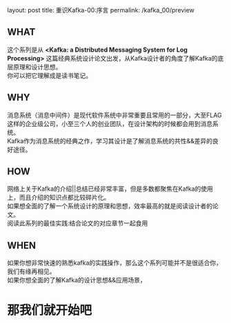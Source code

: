 layout: post
title: 重识Kafka-00:序言
permalink: /kafka_00/preview

## WHAT
这个系列是从 **<Kafka: a Distributed Messaging System for Log Processing>** 这篇经典系统设计论文出发，从Kafka设计者的角度了解Kafka的底层原理和设计思想。  
你可以把它理解成是读书笔记。
## WHY
消息系统（消息中间件）是现代软件系统中非常重要且常用的一部分，大至FLAG这样的企业级公司，小至三个人的创业团队，在设计架构的时候都会用到消息系统。  
Kafka作为消息系统的经典之作，学习其设计是了解消息系统的共性&&差异的良好途径。  
## HOW
网络上关于Kafka的介绍||总结已经非常丰富，但是多数都聚焦在Kafka的使用上，而且介绍的知识点都比较碎片化。  
如果想全面的了解一个系统设计的原理和思想，效率最高的就是阅读设计者的论文。  
阅读此系列的最佳实践:结合论文的对应章节一起食用
## WHEN
如果你想非常快速的熟悉kafka的实践操作，那么这个系列可能并不是很适合你，我们有缘再相见。  
如果你想全面的了解Kafka的设计思想&&应用场景，

# 那我们就开始吧

